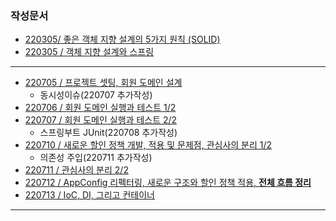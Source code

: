### 작성문서

- [220305/ 좋은 객체 지향 설계의 5가지 원칙 (SOLID)](https://github.com/kimsojung1121/TIL/blob/master/Spring/%EC%8A%A4%ED%94%84%EB%A7%81%ED%95%B5%EC%8B%AC%EC%9B%90%EB%A6%AC/doc/220305_SOLID.md)
- [220305 / 객체 지향 설계와 스프링](https://github.com/kimsojung1121/TIL/blob/master/Spring/%EC%8A%A4%ED%94%84%EB%A7%81%ED%95%B5%EC%8B%AC%EC%9B%90%EB%A6%AC/doc/220305_SPRING.md)
---
- [220705 / 프로젝트 셋팅, 회원 도메인 설계](https://github.com/kimsojung1121/TIL/blob/master/Spring/%EC%8A%A4%ED%94%84%EB%A7%81%ED%95%B5%EC%8B%AC%EC%9B%90%EB%A6%AC/doc/220705.md)
  - 동시성이슈(220707 추가작성)
- [220706 / 회원 도메인 실행과 테스트 1/2](https://github.com/kimsojung1121/TIL/blob/master/Spring/%EC%8A%A4%ED%94%84%EB%A7%81%ED%95%B5%EC%8B%AC%EC%9B%90%EB%A6%AC/doc/220706.md)
- [220707 / 회원 도메인 실행과 테스트 2/2](https://github.com/kimsojung1121/TIL/blob/master/Spring/%EC%8A%A4%ED%94%84%EB%A7%81%ED%95%B5%EC%8B%AC%EC%9B%90%EB%A6%AC/doc/220707.md)
  - 스프링부트 JUnit(220708 추가작성)
- [220710 / 새로운 할인 정책 개발, 적용 및 문제점, 관심사의 분리 1/2](https://github.com/kimsojung1121/TIL/blob/master/Spring/%EC%8A%A4%ED%94%84%EB%A7%81%ED%95%B5%EC%8B%AC%EC%9B%90%EB%A6%AC/doc/220710.md)
  - 의존성 주입(220711 추가작성)
- [220711 / 관심사의 분리 2/2](https://github.com/kimsojung1121/TIL/blob/master/Spring/%EC%8A%A4%ED%94%84%EB%A7%81%ED%95%B5%EC%8B%AC%EC%9B%90%EB%A6%AC/doc/220711.md)
- [220712 / AppConfig 리펙터링, 새로운 구조와 할인 정책 적용, **전체 흐름 정리**](https://github.com/kimsojung1121/TIL/blob/master/Spring/%EC%8A%A4%ED%94%84%EB%A7%81%ED%95%B5%EC%8B%AC%EC%9B%90%EB%A6%AC/doc/220712.md)
- [220713 / IoC, DI, 그리고 컨테이너](https://github.com/kimsojung1121/TIL/blob/master/Spring/%EC%8A%A4%ED%94%84%EB%A7%81%ED%95%B5%EC%8B%AC%EC%9B%90%EB%A6%AC/doc/220713.md)
---
